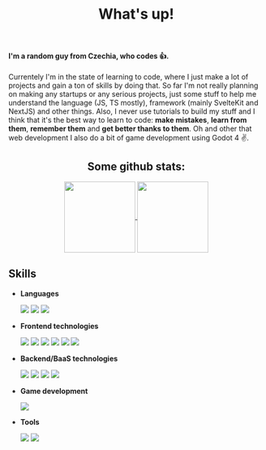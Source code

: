 <h1 align="center">What's up!</h1>

<br/>

#### I'm a random guy from Czechia, who codes 👍.

Currentely I'm in the state of learning to code, where I just make a lot of projects and gain a ton of skills by doing that. So far I'm not really planning on making any startups or any serious projects, just some stuff to help me understand the language (JS, TS mostly), framework (mainly SvelteKit and NextJS) and other things. Also, I never use tutorials to build my stuff and I think that it's the best way to learn to code: **make mistakes**, **learn from them**, **remember them** and **get better thanks to them**.
Oh and other that web development I also do a bit of game development using Godot 4 ✌️.

<h2 align="center">Some github stats:</h2>

<p align="center">
  <a href="https://github.com/anuraghazra/github-readme-stats">
  <img height=140 align="center" src="https://github-readme-stats.vercel.app/api/top-langs/?username=Honzoraptor31415&layout=compact&title_color=5C6AFF&text_color=00FFFF&icon_color=5F9EC7&border_color=00FFFF&bg_color=14141a&show_icons=true" />
</a>
<a href="https://github.com/anuraghazra/github-readme-stats">
  <img height=140 align="center" src="https://github-readme-stats.vercel.app/api?username=Honzoraptor31415&layout=compact&title_color=5C6AFF&text_color=00FFFF&icon_color=5F9EC7&border_color=00FFFF&bg_color=14141a&show_icons=true&rank_icon=github&custom_title=Stats&hide=reviews,issues&width=200" />
</a>
</p>

<h2>Skills</h2>

<ul>
  <li>
    <p><b>Languages</b></p>
    <img src="https://img.shields.io/badge/javascript-black.svg?style=for-the-badge&logo=javascript" />
    <img src="https://img.shields.io/badge/typescript-black.svg?style=for-the-badge&logo=typescript" />
    <img src="https://img.shields.io/badge/python-black.svg?style=for-the-badge&logo=python" />
  </li>

  <li>
    <p><b>Frontend technologies</b></p>
    <img src="https://img.shields.io/badge/html-black.svg?style=for-the-badge&logo=html5" />
    <img src="https://img.shields.io/badge/css-black.svg?style=for-the-badge&logo=css3" />
    <img src="https://img.shields.io/badge/tailwind-black.svg?style=for-the-badge&logo=tailwindcss" />
    <img src="https://img.shields.io/badge/react-black.svg?style=for-the-badge&logo=react" />
    <img src="https://img.shields.io/badge/nextjs-black.svg?style=for-the-badge&logo=next.js" />
    <img src="https://img.shields.io/badge/svelte-black.svg?style=for-the-badge&logo=svelte" />
  </li>

  <li>
    <p><b>Backend/BaaS technologies</b></p>
    <img src="https://img.shields.io/badge/express-black.svg?style=for-the-badge&logo=express" />
    <img src="https://img.shields.io/badge/mongodb-black.svg?style=for-the-badge&logo=mongodb" />
    <img src="https://img.shields.io/badge/supabase-black.svg?style=for-the-badge&logo=supabase" />
    <img src="https://img.shields.io/badge/appwrite-black.svg?style=for-the-badge&logo=appwrite" />
  </li>

  <li>
    <p><b>Game development</b></p>
    <img src="https://img.shields.io/badge/godot-black.svg?style=for-the-badge&logo=godotengine" />
  </li>

  <li>
    <p><b>Tools</b></p>
    <img src="https://img.shields.io/badge/figma-black.svg?style=for-the-badge&logo=figma" />
    <img src="https://img.shields.io/badge/git-black.svg?style=for-the-badge&logo=git" />
  </li>
</ul>
